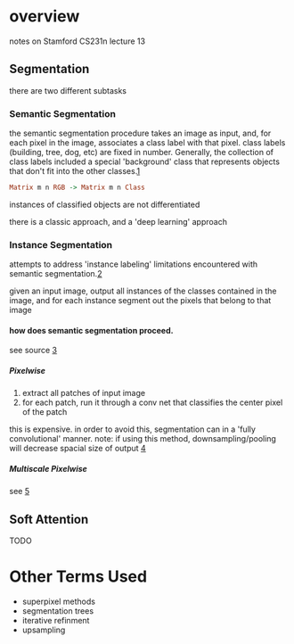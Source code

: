# overview

notes on Stamford CS231n lecture 13

## Segmentation

there are two different subtasks

### Semantic Segmentation
the semantic segmentation procedure takes an image as input, and, for each
pixel in the image, associates a class label with that pixel.
class labels (building, tree, dog, etc) are fixed in number. Generally, the
collection of class labels included a special 'background' class that
represents objects that don't fit into the other classes.[1](https://youtu.be/UFnO-ADC-k0?t=6m24s)

```haskell
Matrix m n RGB -> Matrix m n Class
```

instances of classified objects are not differentiated

there is a classic approach, and a 'deep learning' approach

### Instance Segmentation

attempts to address 'instance labeling' limitations encountered with 
semantic segmentation.[2](https://youtu.be/UFnO-ADC-k0?t=8m22s)

given an input image, output all instances of the classes contained in
the image, and for each instance segment out the pixels that belong to that
image

#### how does semantic segmentation proceed.

see source [3](https://youtu.be/UFnO-ADC-k0?t=9m25s)

##### Pixelwise

1) extract all patches of input image
2) for each patch, run it through a conv net that classifies the center pixel
of the patch

this is expensive. in order to avoid this, segmentation can in a 
'fully convolutional' manner. note: if using this method, downsampling/pooling
will decrease spacial size of output [4](https://youtu.be/UFnO-ADC-k0?t=10m42s)

##### Multiscale Pixelwise
see [5](https://youtu.be/UFnO-ADC-k0?t=12m17s)

## Soft Attention

TODO

# Other Terms Used

* superpixel methods 
* segmentation trees
* iterative refinment
* upsampling

